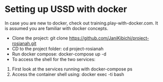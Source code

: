 # Setting up USSD with docker
In case you are new to docker, check out training.play-with-docker.com. It is assumed you are familiar with docker concepts.

  - Clone the project:
git clone https://github.com/JaniKibichi/project-rosianah.git
  - CD to the project folder:
cd project-rosianah
  - Run docker compose:
docker-compose up -d
  - To access the shell for the two services:
1. First look at the services running with docker-compose ps
2. Access the container shell using: docker exec -ti <container-name> bash
